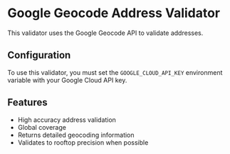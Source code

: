 # Google Geocode Address Validator

This validator uses the Google Geocode API to validate addresses.

## Configuration

To use this validator, you must set the `GOOGLE_CLOUD_API_KEY` environment variable
with your Google Cloud API key.

## Features

- High accuracy address validation
- Global coverage
- Returns detailed geocoding information
- Validates to rooftop precision when possible
